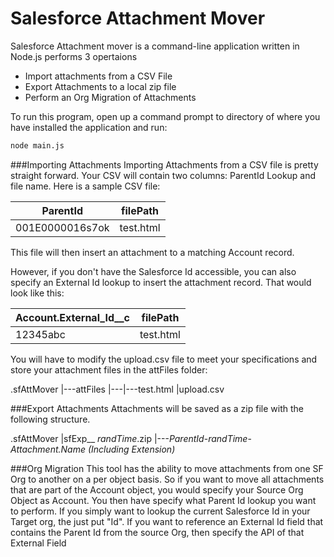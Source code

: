 # Salesforce Attachment Mover

Salesforce Attachment mover is a command-line application written in Node.js performs 3 opertaions

  - Import attachments from a CSV File
  - Export Attachments to a local zip file
  - Perform an Org Migration of Attachments

To run this program, open up a command prompt to directory of where you have installed the application and run:

```sh
node main.js
```

###Importing Attachments
Importing Attachments from a CSV file is pretty straight forward. Your CSV will contain two columns:
ParentId Lookup and file name. Here is a sample CSV file:

|ParentId|filePath|
| ------------- |:-------------:|
|001E0000016s7ok|test.html|

This file will then insert an attachment to a matching Account record. 

However, if you don't have the Salesforce Id accessible, you can also specify an External Id lookup to insert the attachment record. That would look like this:

|Account.External_Id__c|filePath|
| ------------- |:-------------:|
|12345abc|test.html|


You will have to modify the upload.csv file to meet your specifications and store your attachment files in the attFiles folder:

.sfAttMover
|---attFiles
|---|---test.html
|upload.csv

###Export Attachments
Attachments will be saved as a zip file with the following structure.

.sfAttMover
|sfExp__ *randTime*.zip
|---*ParentId*-*randTime*-*Attachment.Name (Including Extension)*


###Org Migration
This tool has the ability to move attachments from one SF Org to another on a per object basis.
So if you want to move all attachments that are part of the Account object, you would specify your Source Org Object as Account. You then have specify what Parent Id lookup you want to perform. If you simply want to lookup the current Salesforce Id in your Target org, the just put "Id". If you want to reference an External Id field that contains the Parent Id from the source Org, then specify the API of that External Field